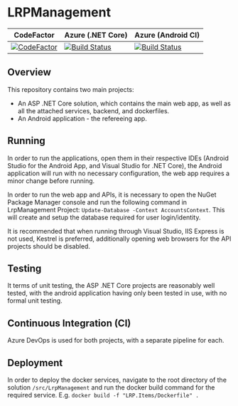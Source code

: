 # LRPManagement

| CodeFactor | Azure (.NET Core)| Azure (Android CI)
| ---------- | ----- | ----- |
| [![CodeFactor](https://www.codefactor.io/repository/github/dscurrey/lrpmanagement/badge)](https://www.codefactor.io/repository/github/dscurrey/lrpmanagement) | [![Build Status](https://dev.azure.com/dsc1998/LRPManagement/_apis/build/status/dscurrey.LRPManagement?branchName=develop)](https://dev.azure.com/dsc1998/LRPManagement/_build/latest?definitionId=4&branchName=develop) | [![Build Status](https://dev.azure.com/dsc1998/LRPManagement/_apis/build/status/dscurrey.LRPManagement%20(1)?branchName=develop)](https://dev.azure.com/dsc1998/LRPManagement/_build/latest?definitionId=5&branchName=develop)

## Overview
This repository contains two main projects:
- An ASP .NET Core solution, which contains the main web app, as well as all the attached services, backend, and dockerfiles.
- An Android application - the refereeing app.

## Running
In order to run the applications, open them in their respective IDEs (Android Studio for the Android App, and Visual Studio for .NET Core), the Android application will run with no necessary configuration, the web app requires a minor change before running.

In order to run the web app and APIs, it is necessary to open the NuGet Package Manager console and run the following command in LrpManagement Project: `Update-Database -Context AccountsContext`. This will create and setup the database required for user login/identity.

It is recommended that when running through Visual Studio, IIS Express is not used, Kestrel is preferred, additionally opening web browsers for the API projects should be disabled.

## Testing
It terms of unit testing, the ASP .NET Core projects are reasonably well tested, with the android application having only been tested in use, with no formal unit testing.

## Continuous Integration (CI)
Azure DevOps is used for both projects, with a separate pipeline for each.

## Deployment
In order to deploy the docker services, navigate to the root directory of the solution `/src/LrpManagement` and run the docker build command for the required service. E.g. `docker build -f "LRP.Items/Dockerfile" .`
